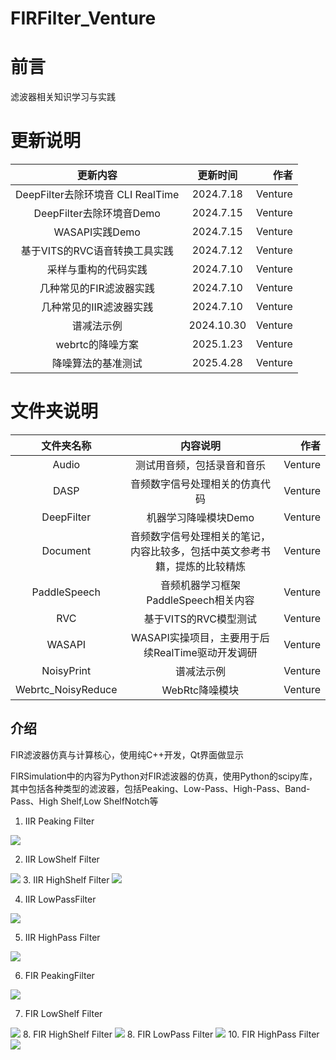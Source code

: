 # FIRFilter_Venture

# 前言

滤波器相关知识学习与实践

# 更新说明
| 更新内容    | 更新时间   | 作者    |
| :-------------: | :-----------: | ------------: |
| DeepFilter去除环境音 CLI RealTime| 2024.7.18|Venture|
|   DeepFilter去除环境音Demo   | 2024.7.15      | Venture     |
|   WASAPI实践Demo   | 2024.7.15      | Venture     |
|   基于VITS的RVC语音转换工具实践   | 2024.7.12      | Venture     |
|   采样与重构的代码实践   | 2024.7.10      | Venture     |
| 几种常见的FIR滤波器实践     | 2024.7.10      | Venture     |
| 几种常见的IIR滤波器实践     | 2024.7.10       |  Venture      |
| 谱减法示例|2024.10.30 | Venture|
| webrtc的降噪方案 | 2025.1.23 | Venture |
| 降噪算法的基准测试 | 2025.4.28 | Venture |

# 文件夹说明
| 文件夹名称   | 内容说明   | 作者    |
| :-------------: | :-----------: | ------------: |
|   Audio   | 测试用音频，包括录音和音乐      | Venture     |
|   DASP   | 音频数字信号处理相关的仿真代码      | Venture     |
|   DeepFilter   | 机器学习降噪模块Demo      | Venture     |
|   Document   | 音频数字信号处理相关的笔记，内容比较多，包括中英文参考书籍，提炼的比较精炼      | Venture     |
| PaddleSpeech     | 音频机器学习框架PaddleSpeech相关内容      | Venture     |
| RVC     | 基于VITS的RVC模型测试       |  Venture      |
| WASAPI     | WASAPI实操项目，主要用于后续RealTime驱动开发调研       |  Venture      |
| NoisyPrint|谱减法示例 | Venture|
| Webrtc_NoisyReduce| WebRtc降噪模块 | Venture |

## 介绍
FIR滤波器仿真与计算核心，使用纯C++开发，Qt界面做显示

FIRSimulation中的内容为Python对FIR滤波器的仿真，使用Python的scipy库，其中包括各种类型的滤波器，包括Peaking、Low-Pass、High-Pass、Band-Pass、High Shelf,Low ShelfNotch等


1. IIR Peaking Filter 
<img src="https://raw.githubusercontent.com/LeventureQys/Picturebed/main/image/20240701142435.png"/>


2. IIR LowShelf Filter 
<img src="https://raw.githubusercontent.com/LeventureQys/Picturebed/main/image/20240701142609.png"/>
3. IIR HighShelf Filter

<img src="https://raw.githubusercontent.com/LeventureQys/Picturebed/main/image/20240701142638.png"/>

4. IIR LowPassFilter 

<img src="https://raw.githubusercontent.com/LeventureQys/Picturebed/main/image/20240701142709.png"/>

5. IIR HighPass Filter

<img src="https://raw.githubusercontent.com/LeventureQys/Picturebed/main/image/20240701142737.png"/>

6. FIR PeakingFilter
<img src="https://raw.githubusercontent.com/LeventureQys/Picturebed/main/image/20240701142803.png"/>

7. FIR LowShelf Filter

<img src="https://raw.githubusercontent.com/LeventureQys/Picturebed/main/image/20240701142827.png"/>
8. FIR HighShelf Filter
<img src="https://raw.githubusercontent.com/LeventureQys/Picturebed/main/image/20240701142903.png"/>
8. FIR LowPass Filter 

<img src="https://raw.githubusercontent.com/LeventureQys/Picturebed/main/image/20240701142928.png"/>
 10. FIR HighPass Filter

<img src="https://raw.githubusercontent.com/LeventureQys/Picturebed/main/image/20240701142948.png"/>
